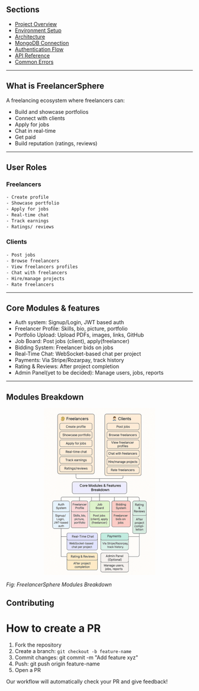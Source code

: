 ## Sections

- [Project Overview](#what-is-freelancersphere)
- [Environment Setup](./env_setup/environmental_setup.md)
- [Architecture](./backend_architecture/folder_structure.md)
- [MongoDB Connection](./backend_architecture/mongodb_connection.md)
- [Authentication Flow](./auth/auth_module.md)
- [API Reference](./auth/auth_module.md/#jwt-token---what--why)
- [Common Errors](./auth/auth_module.md/#common-errors)

---

## What is FreelancerSphere

A freelancing ecosystem where freelancers can:
- Build and showcase portfolios
- Connect with clients
- Apply for jobs
- Chat in real-time
- Get paid
- Build reputation (ratings, reviews)

--- 

## User Roles 
### Freelancers
    - Create profile
    - Showcase portfolio
    - Apply for jobs
    - Real-time chat
    - Track earnings
    - Ratings/ reviews

### Clients
    - Post jobs
    - Browse freelancers
    - View freelancers profiles
    - Chat with freelancers
    - Hire/manage projects
    - Rate freelancers

--- 

## Core Modules & features
- Auth system: Signup/Login, JWT based auth
- Freelancer Profile: Skills, bio, picture, portfolio
- Portfolio Upload: Upload PDFs, images, links, GitHub
- Job Board: Post jobs (client), apply(freelancer)
- Bidding System: Freelancer bids on jobs
- Real-Time Chat: WebSocket-based chat per project
- Payments: Via Stripe/Rozarpay, track history
- Rating & Reviews: After project completion
- Admin Panel(yet to be decided): Manage users, jobs, reports

---

## Modules Breakdown
<center>
  <img src="./freelancersphere_modules_breakdown.png" width="300px" />
</center>

*Fig: FreelancerSphere Modules Breakdown*

## Contributing
# How to create a PR
1. Fork the repository
2. Create a branch: `git checkout -b feature-name`
3. Commit changes: git commit -m "Add feature xyz"
4. Push: git push origin feature-name
5. Open a PR

Our workflow will automatically check your PR and give feedback!